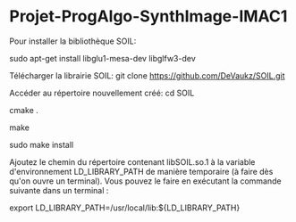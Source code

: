 # Projet-ProgAlgo-SynthImage-IMAC1

Pour installer la bibliothèque SOIL:

sudo apt-get install libglu1-mesa-dev libglfw3-dev

Télécharger la librairie SOIL:
git clone https://github.com/DeVaukz/SOIL.git

Accéder au répertoire nouvellement créé:
cd SOIL

cmake .

make

sudo make install

Ajoutez le chemin du répertoire contenant libSOIL.so.1 à la variable d'environnement LD_LIBRARY_PATH de manière temporaire (à faire dès qu'on ouvre un terminal). Vous pouvez le faire en exécutant la commande suivante dans un terminal :

export LD_LIBRARY_PATH=/usr/local/lib:${LD_LIBRARY_PATH}
